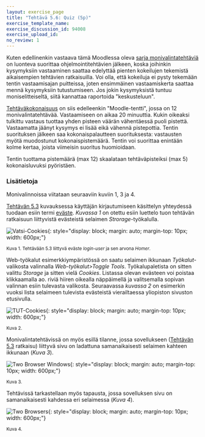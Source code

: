 ```yaml
---
layout: exercise_page
title: "Tehtävä 5.6: Quiz (5p)"
exercise_template_name:
exercise_discussion_id: 94008
exercise_upload_id:
no_review: 1
---
```


Kuten edellinenkin vastaava tämä Moodlessa oleva [sarja monivalintatehtäviä][quiz] on luonteva suorittaa
ohjelmointitehtävien jälkeen, koska joihinkin kysymyksiin vastaaminen saattaa edelyttää
pienten kokeilujen tekemistä aikaisempien tehtävien ratkaisuilla. Voi olla,
että kokeiluja ei pysty tekemään tentin vastaamisajan puitteissa, joten
ensimmäinen vastaamiskerta saattaa mennä kysymyksiin tutustumiseen. Jos jokin kysymyksistä tuntuu moniselitteiseltä, siitä kannattaa raportoida "keskusteluun".

[quiz]:  https://moodle2.tut.fi/mod/quiz/view.php?id=373124

[Tehtäväkokonaisuus][quiz] on siis edelleenkin "Moodle-tentti", jossa on 12 monivalintatehtävää. Vastaamiseen on  aikaa 20 minuuttia. Kukin oikeaksi tulkittu vastaus tuottaa yhden pisteen väärän vähentäessä puoli pistettä. Vastaamatta jäänyt kysymys ei lisää eikä vähennä pistepottia. Tentin suorituksen jälkeen saa kokonaispalautteen suorituksesta: vastausten myötä muodostunut kokonaispistemäärä. Tentin voi suorittaa enintään kolme kertaa, joista viimeisin suoritus huomioidaan.

Tentin tuottama pistemäärä (max 12) skaalataan tehtäväpisteiksi (max 5) kokonaisluvuksi pyöristäen.

### Lisätietoja

Monivalinnoissa viitataan seuraaviin kuviin 1, 3 ja 4.

[Tehtävän 5.3](../tehtava53) kuvauksessa käyttäjän kirjautumiseen käsittelyn yhteydessä tuodaan esiin termi [eväste](https://fi.wikipedia.org/wiki/Eväste). *Kuvassa 1* on otettu esiin luettelo tuon tehtävän ratkaisuun liittyvistä evästeistä selaimen *Strorage*-työkalulla.


![Vatsi-Cookies](../img/vatsi_cookies.png "Vatsi-Cookies"){: style="display: block; margin: auto; margin-top: 10px; width: 600px;"}

<small>Kuva 1. Tehtävään 5.3 liittyvä eväste *login-user* ja sen arvona *Homer*.</small>

Web-työkalut esimerkkiympäristössä on saatu selaimen ikkunaan *Työkalut*-valikosta valinnalla *Web-työkalut>Toggle Tools*. Työkalupaletista on sitten valittu *Storage* ja sitten vielä *Cookies*. Listassa olevan evästeen voi poistaa klikkaamalla ao. riviä hiiren oikealla näppäimellä ja valitsemalla sopivan valinnan esiin tulevasta valikosta. Seuraavassa *kuvassa 2* on esimerkin vuoksi lista selaimeen tulevista evästeistä vierailtaessa yliopiston sivuston etusivulla.


![TUT-Cookies](../img/tut_cookies.png "TUT-Cookies"){: style="display: block; margin: auto; margin-top: 10px; width: 600px;"}

<small>Kuva 2.</small>


Monivalintatehtävissä on myös esillä tilanne, jossa sovellukseen ([Tehtävän 5.3](../tehtava53) ratkaisu) liittyvä
sivu on ladattuna samanaikaisesti selaimen kahteen ikkunaan (*Kuva 3*).


![Two Browser Windows](../img/two_browser_windows.png "Two Browser Windows"){: style="display: block; margin: auto; margin-top: 10px; width: 600px;"}

<small>Kuva 3.</small>


Tehtävissä tarkastellaan myös tapausta, jossa sovelluksen sivu on samanaikaisesti kahdessa eri selaimessa (*Kuva 4*).


![Two Browsers](../img/two_browsers.png "Two Browsers"){: style="display: block; margin: auto; margin-top: 10px; width: 600px;"}

<small>Kuva 4.</small>
